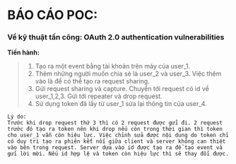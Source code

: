 # BÁO CÁO POC: 

### Về kỹ thuật tấn công: OAuth 2.0 authentication vulnerabilities
**Tiến hành:** 
> 1. Tạo ra một event bằng tài khoản trên máy của user_1.
> 2. Thêm những người muốn chia sẻ là user_2 và user_3. Việc thêm vào là để có thể tạo ra request sharing.
> 3. Gửi request sharing và capture. Chuyển tới request có id về user_1,2,3. Gửi tới repeater và drop request.
>4. Sử dụng token đã lấy từ user_1 sửa lại thông tin của user_4.
```
Lý do:
Trước khi drop request thứ 3 thì có 2 request được gửi đi. 2 request trước đó tạo ra token nên khi drop nếu còn trong thời gian thì token cho user_1 vẫn còn hiệu lực. Việc chỉnh sửa được nội dung do token chỉ có duy trì tạo ra phiên kết nối giữa client và server không can thiệt vào bên trong request. Server dựa vào id được tạo ra để tạo event và gửi lời mời. Nếu id hợp lệ và token còn hiệu lực thì sẽ thay đổi được.
```

